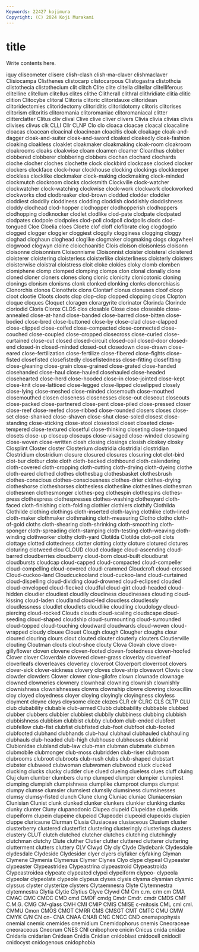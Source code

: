 ```yaml
---
Keywords: 22427 kojimura
Copyright: (C) 2024 Koji Murakami
---
```


# title

Write contents here.



iquy cliseometer clisere clish-clash clish-ma-claver clishmaclaver
Clisiocampa Clisthenes clistocarp clistocarpous Clistogastra clistothcia clistothecia clistothecium clit clitch
Clite clite clitella clitellar clitelliferous clitelline clitellum clitellus clites clithe
Clitherall clithral clithridiate clitia clitic clition Clitocybe clitoral Clitoria clitoric
clitoridauxe clitoridean clitoridectomies clitoridectomy clitoriditis clitoridotomy clitoris clitorises clitorism clitoritis
clitoromania clitoromaniac clitoromaniacal clitter clitterclatter Clitus cliv clival Clive clive
cliver clivers Clivia clivia clivias clivis clivises clivus clk CLLI
Cllr CLNP Clo clo cloaca cloacae cloacal cloacaline cloacas cloacean
cloacinal cloacinean cloacitis cloak cloakage cloak-and-dagger cloak-and-suiter cloak-and-sword cloaked cloakedly
cloak-fashion cloaking cloakless cloaklet cloakmaker cloakmaking cloak-room cloakroom cloakrooms cloaks
cloakwise cloam cloamen cloamer Cloanthus clobber clobbered clobberer clobbering clobbers
clochan clochard clochards cloche clocher cloches clochette clock clockbird clockcase
clocked clocker clockers clockface clock-hour clockhouse clocking clockings clockkeeper clockless
clocklike clockmaker clock-making clockmaking clock-minded clockmutch clockroom clocks clocksmith Clockville
clock-watcher clockwatcher clock-watching clockwise clock-work clockwork clockworked clockworks clod clodbreaker
clod-brown clodded clodder cloddier cloddiest cloddily cloddiness clodding cloddish cloddishly
cloddishness cloddy clodhead clod-hopper clodhopper clodhopperish clodhoppers clodhopping clodknocker clodlet
clodlike clod-pate clodpate clodpated clodpates clodpole clodpoles clod-poll clodpoll clodpolls
clods clod-tongued Cloe Cloelia cloes Cloete clof cloff clofibrate clog
clogdogdo clogged clogger cloggier cloggiest cloggily clogginess clogging cloggy cloghad
cloghaun cloghead cloglike clogmaker clogmaking clogs clogwheel clogwood clogwyn cloine
cloiochoanitic Clois cloison cloisonless cloisonn cloisonne cloisonnism Cloisonnisme Cloisonnist cloister
cloisteral cloistered cloisterer cloistering cloisterless cloisterlike cloisterliness cloisterly cloisters cloisterwise
cloistral cloistress cloit cloke clokies cloky clomb clomben clomiphene clomp
clomped clomping clomps clon clonal clonally clone cloned cloner cloners
clones clong clonic clonicity clonicotonic cloning clonings clonism clonisms clonk
clonked clonking clonks clonorchiasis Clonorchis clonos Clonothrix clons Clontarf clonus
clonuses cloof cloop cloot clootie Cloots cloots clop clop-clop clopped
clopping clops Clopton cloque cloques Cloquet cloragen clorargyrite clorinator Clorinda
Clorinde cloriodid Cloris Clorox CLOS clos closable Close close closeable
close-annealed close-at-hand close-banded close-barred close-bitten close-bodied close-bred close-buttoned close-by close-clad
close-clapped close-clipped close-coifed close-compacted close-connected close-couched close-coupled close-cropped closecross close-curled
close-curtained close-cut closed closed-circuit closed-coil closed-door closed-end closed-in closed-minded closed-out
closedown close-drawn close-eared close-fertilization close-fertilize close-fibered close-fights close-fisted closefisted closefistedly
closefistedness close-fitting closefitting close-gleaning close-grain close-grained close-grated close-handed closehanded close-haul
close-hauled closehauled close-headed closehearted close-herd close-hooded close-in close-jointed close-kept close-knit
close-latticed close-legged close-lipped closelipped closely close-lying close-meshed close-minded closemouth close-mouthed
closemouthed closen closeness closenesses close-out closeout closeouts close-packed close-partnered close-pent
close-piled close-pressed closer close-reef close-reefed close-ribbed close-rounded closers closes close-set
close-shanked close-shaven close-shut close-soled closest close-standing close-sticking close-stool closestool closet
closeted close-tempered close-textured closetful close-thinking closeting close-tongued closets close-up closeup
closeups close-visaged close-winded closewing close-woven close-written closh closing closings closish
closkey closky Closplint Closter closter Closterium clostridia clostridial clostridian Clostridium
clostridium closure closured closures closuring clot clot-bird clot-bur clotbur clote
cloth cloth-backed clothbound cloth-calendering cloth-covered cloth-cropping cloth-cutting cloth-drying cloth-dyeing clothe
cloth-eared clothed clothes clothesbag clothesbasket clothesbrush clothes-conscious clothes-consciousness clothes-drier clothes-drying
clotheshorse clotheshorses clothesless clothesline clotheslines clothesman clothesmen clothesmonger clothes-peg clothespin
clothespins clothes-press clothespress clothespresses clothes-washing clothesyard cloth-faced cloth-finishing cloth-folding clothier
clothiers clothify Clothilda Clothilde clothing clothings cloth-inserted cloth-laying clothlike cloth-lined
cloth-maker clothmaker clothmaking cloth-measuring Clotho clotho cloth-of-gold cloths cloth-shearing cloth-shrinking
cloth-smoothing cloth-sponger cloth-spreading cloth-stamping cloth-testing cloth-weaving cloth-winding clothworker clothy cloth-yard
Clotilda Clotilde clot-poll clots clottage clotted clottedness clotter clotting clotty
cloture clotured clotures cloturing clotweed clou CLOUD cloud cloudage cloud-ascending
cloud-barred cloudberries cloudberry cloud-born cloud-built cloudburst cloudbursts cloudcap cloud-capped cloud-compacted
cloud-compeller cloud-compelling cloud-covered cloud-crammed Cloudcroft cloud-crossed Cloud-cuckoo-land Cloudcuckooland cloud-cuckoo-land cloud-curtained
cloud-dispelling cloud-dividing cloud-drowned cloud-eclipsed clouded cloud-enveloped cloud-flecked cloudful cloud-girt cloud-headed
cloud-hidden cloudier cloudiest cloudily cloudiness cloudinesses clouding cloud-kissing cloud-laden cloudland
cloud-led cloudless cloudlessly cloudlessness cloudlet cloudlets cloudlike cloudling cloudology cloud-piercing
cloud-rocked Clouds clouds cloud-scaling cloudscape cloud-seeding cloud-shaped cloudship cloud-surmounting cloud-surrounded
cloud-topped cloud-touching cloudward cloudwards cloud-woven cloud-wrapped cloudy clouee Clouet Clough
clough Clougher cloughs clour cloured clouring clours clout clouted clouter
clouterly clouters Cloutierville clouting Cloutman clouts clout-shoe clouty Clova Clovah
clove clove-gillyflower cloven clovene cloven-footed cloven-footedness cloven-hoofed Clover clover Cloverdale
clovered clover-grass cloverlay cloverleaf cloverleafs cloverleaves cloverley cloveroot Cloverport cloverroot
clovers clover-sick clover-sickness clovery cloves clove-strip clovewort Clovis clow clowder
clowders Clower clower clow-gilofre clown clownade clownage clowned clowneries clownery
clownheal clowning clownish clownishly clownishness clownishnesses clowns clownship clowre clowring
cloxacillin cloy cloyed cloyedness cloyer cloying cloyingly cloyingness cloyless cloyment
cloyne cloys cloysome cloze clozes CLR clr CLRC CLS CLTP
CLU club clubability clubable club-armed Clubb clubbability clubbable clubbed clubber
clubbers clubbier clubbiest clubbily clubbiness clubbing clubbish clubbishness clubbism clubbist
clubby clubdom club-ended clubfeet clubfellow club-fist clubfist clubfisted club-foot clubfoot
club-footed clubfooted clubhand clubhands club-haul clubhaul clubhauled clubhauling clubhauls club-headed
club-high clubhouse clubhouses clubionid Clubionidae clubland club-law club-man clubman clubmate
clubmen clubmobile clubmonger club-moss clubridden club-riser clubroom clubrooms clubroot clubroots
club-rush clubs club-shaped clubstart clubster clubweed clubwoman clubwomen clubwood cluck
clucked clucking clucks clucky cludder clue clued clueing clueless clues
cluff cluing Cluj clum clumber clumbers clump clumped clumper clumpier
clumpiest clumping clumpish clumpishness clumplike clumproot clumps clumpst clumpy clumse
clumsier clumsiest clumsily clumsiness clumsinesses clumsy clumsy-fisted clunch Clune clung
Cluniac cluniac Cluniacensian Clunisian Clunist clunk clunked clunker clunkers clunkier
clunking clunks clunky clunter Cluny clupanodonic Clupea clupeid Clupeidae clupeids
clupeiform clupein clupeine clupeiod Clupeodei clupeoid clupeoids clupien cluppe cluricaune
Clurman Clusia Clusiaceae clusiaceous Clusium cluster clusterberry clustered clusterfist clustering
clusteringly clusterings clusters clustery CLUT clutch clutched clutcher clutches clutching
clutchingly clutchman clutchy Clute cluther Clutier clutter cluttered clutterer cluttering
clutterment clutters cluttery CLV Clwyd Cly cly Clyde Clydebank Clydesdale
clydesdale Clydeside Clydesider clyer clyers clyfaker clyfaking Clyman Clymene Clymenia
Clymenus Clymer Clynes Clyo clype clypeal Clypeaster clypeaster Clypeastridea Clypeastrina
clypeastroid Clypeastroida Clypeastroidea clypeate clypeated clypei clypeiform clypeo- clypeola clypeolar
clypeolate clypeole clypeus clyses clysis clysma clysmian clysmic clyssus clyster
clysterize clysters Clytaemnesra Clyte Clytemnestra clytemnestra Clytia Clytie Clytius Clyve
Clywd CM Cm c.m. c/m cm CMA CMAC CMC CMCC
CMD cmd CMDF cmdg Cmdr Cmdr. cmdr CMDS CMF C.M.G.
CMG CM-glass CMH CMI CMIP CMIS CMISE c-mitosis CML cml
cml. CMMU Cmon CMOS CMOT CMRR CMS CMSGT CMT CMTC
CMU CMW CMYK C/N CN cn- CNA CNAA CNAB CNC
CNCC CND cnemapophysis cnemial cnemic cnemides cnemidium Cnemidophorus cnemis Cneoraceae
cneoraceous Cneorum CNES CNI cnibophore cnicin Cnicus cnida cnidae Cnidaria
cnidarian Cnidean Cnidia Cnidian cnidoblast cnidocell cnidocil cnidocyst cnidogenous cnidophobia
